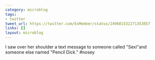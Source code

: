 ```yaml
---
category: microblog
tags:
- twitter
tweet_url: https://twitter.com/ExMember/status/249681532271353857
links: []
layout: microblog
---
```

I saw over her shoulder a text message to someone called "Sexi"and someone else named "Pencil Dick." #nosey

